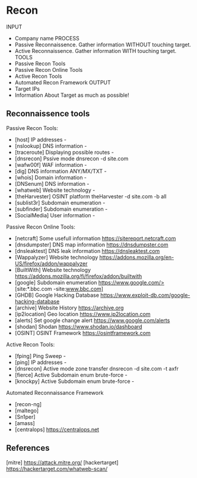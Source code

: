 # Recon 

INPUT
- Company name
PROCESS
- Passive Reconnaissence.   Gather information WITHOUT touching target.
- Active Reconnaissence.    Gather information WITH touching target.
TOOLS
- Passive Recon Tools
- Passive Recon Online Tools
- Active Recon Tools
- Automated Recon Framework
OUTPUT
- Target IPs
- Information About Target as much as possible!


## Reconnaissence tools

Passive Recon Tools:
- [host]            IP addresses                        -
- [nslookup]        DNS information                     -
- [traceroute]      Displaying possible routes          -
- [dnsrecon]        Pssive mode                         dnsrecon -d site.com
- [wafw00f]         WAF information                     -
- [dig]             DNS information ANY/MX/TXT          -
- [whois]           Domain information                  -
- [DNSenum]         DNS information                     -
- [whatweb]         Website technology                  -
- [theHarvester]    OSINT platform                      theHarvester -d site.com -b all
- [sublist3r]       Subdomain enumeration               -
- [subfinder]       Subdomain enumeration               -
- [SocialMedia]     User information                    -

Passive Recon Online Tools:
- [netcraft]        Some usefull information            https://sitereport.netcraft.com
- [dnsdumpster]     DNS map information                 https://dnsdumpster.com
- [dnsleaktest]     DNS leak information                https://dnsleaktest.com
- [Wappalyzer]      Website technology                  https://addons.mozilla.org/en-US/firefox/addon/wappalyzer
- [BuiltWith]       Website technology                  https://addons.mozilla.org/fi/firefox/addon/builtwith
- [google]          Subdomain enumeration               https://www.google.com/> [site:*.bbc.com -site:www.bbc.com]
- [GHDB]            Google Hacking Database             https://www.exploit-db.com/google-hacking-database
- [archive]         Website History                     https://archive.org
- [ip2location]     Geo location                        https://www.ip2location.com
- [alerts]          Set google change alert             https://www.google.com/alerts
- [shodan]          Shodan                              https://www.shodan.io/dashboard
- [OSINT]           OSINT Framework                     https://osintframework.com


Active Recon Tools:
- [fping]           Ping Sweep                          -
- [ping]            IP addresses                        -
- [dnsrecon]        Active mode zone transfer           dnsrecon -d site.com -t axfr
- [fierce]          Active Subdomain enum brute-force   -
- [knockpy]         Active Subdomain enum brute-force   -

Automated Reconnaissance Framework
- [recon-ng]
- [maltego]
- [Sn1per]
- [amass]
- [centralops]      https://centralops.net

## References
[//]: # (References)
[mitre]             https://attack.mitre.org/
[hackertarget]      https://hackertarget.com/whatweb-scan/
